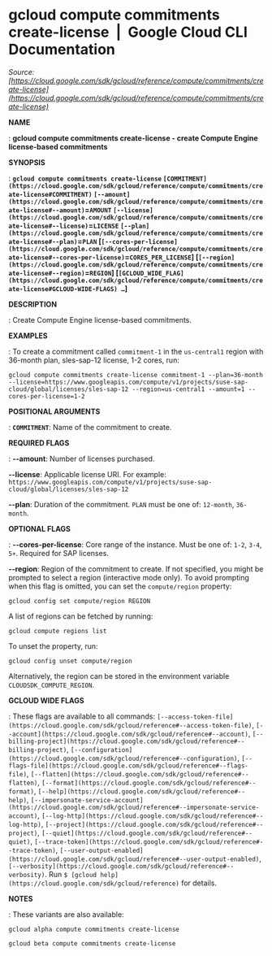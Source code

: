 # gcloud compute commitments create-license  |  Google Cloud CLI Documentation

*Source: [https://cloud.google.com/sdk/gcloud/reference/compute/commitments/create-license](https://cloud.google.com/sdk/gcloud/reference/compute/commitments/create-license)*

**NAME**

: **gcloud compute commitments create-license - create Compute Engine license-based commitments**

**SYNOPSIS**

: **`gcloud compute commitments create-license` `[COMMITMENT](https://cloud.google.com/sdk/gcloud/reference/compute/commitments/create-license#COMMITMENT)` `[--amount](https://cloud.google.com/sdk/gcloud/reference/compute/commitments/create-license#--amount)`=`AMOUNT` `[--license](https://cloud.google.com/sdk/gcloud/reference/compute/commitments/create-license#--license)`=`LICENSE` `[--plan](https://cloud.google.com/sdk/gcloud/reference/compute/commitments/create-license#--plan)`=`PLAN` [`[--cores-per-license](https://cloud.google.com/sdk/gcloud/reference/compute/commitments/create-license#--cores-per-license)`=`CORES_PER_LICENSE`] [`[--region](https://cloud.google.com/sdk/gcloud/reference/compute/commitments/create-license#--region)`=`REGION`] [`[GCLOUD_WIDE_FLAG](https://cloud.google.com/sdk/gcloud/reference/compute/commitments/create-license#GCLOUD-WIDE-FLAGS) …`]**

**DESCRIPTION**

: Create Compute Engine license-based commitments.

**EXAMPLES**

: To create a commitment called ``commitment-1``
in the ``us-central1`` region with 36-month
plan, sles-sap-12 license, 1-2 cores, run:

```
gcloud compute commitments create-license commitment-1 --plan=36-month --license=https://www.googleapis.com/compute/v1/projects/suse-sap-cloud/global/licenses/sles-sap-12 --region=us-central1 --amount=1 --cores-per-license=1-2
```

**POSITIONAL ARGUMENTS**

: **`COMMITMENT`**:
Name of the commitment to create.

**REQUIRED FLAGS**

: **--amount**:
Number of licenses purchased.

**--license**:
Applicable license URI. For example:
`https://www.googleapis.com/compute/v1/projects/suse-sap-cloud/global/licenses/sles-sap-12`

**--plan**:
Duration of the commitment. `PLAN` must be one of:
`12-month`, `36-month`.

**OPTIONAL FLAGS**

: **--cores-per-license**:
Core range of the instance. Must be one of: `1-2`, `3-4`,
`5+`. Required for SAP licenses.

**--region**:
Region of the commitment to create. If not specified, you might be prompted to
select a region (interactive mode only).
To avoid prompting when this flag is omitted, you can set the
``compute/region`` property:

```
gcloud config set compute/region REGION
```

A list of regions can be fetched by running:

```
gcloud compute regions list
```

To unset the property, run:

```
gcloud config unset compute/region
```

Alternatively, the region can be stored in the environment variable
``CLOUDSDK_COMPUTE_REGION``.

**GCLOUD WIDE FLAGS**

: These flags are available to all commands: `[--access-token-file](https://cloud.google.com/sdk/gcloud/reference#--access-token-file)`,
`[--account](https://cloud.google.com/sdk/gcloud/reference#--account)`, `[--billing-project](https://cloud.google.com/sdk/gcloud/reference#--billing-project)`,
`[--configuration](https://cloud.google.com/sdk/gcloud/reference#--configuration)`,
`[--flags-file](https://cloud.google.com/sdk/gcloud/reference#--flags-file)`,
`[--flatten](https://cloud.google.com/sdk/gcloud/reference#--flatten)`, `[--format](https://cloud.google.com/sdk/gcloud/reference#--format)`, `[--help](https://cloud.google.com/sdk/gcloud/reference#--help)`, `[--impersonate-service-account](https://cloud.google.com/sdk/gcloud/reference#--impersonate-service-account)`,
`[--log-http](https://cloud.google.com/sdk/gcloud/reference#--log-http)`,
`[--project](https://cloud.google.com/sdk/gcloud/reference#--project)`, `[--quiet](https://cloud.google.com/sdk/gcloud/reference#--quiet)`, `[--trace-token](https://cloud.google.com/sdk/gcloud/reference#--trace-token)`, `[--user-output-enabled](https://cloud.google.com/sdk/gcloud/reference#--user-output-enabled)`,
`[--verbosity](https://cloud.google.com/sdk/gcloud/reference#--verbosity)`.
Run `$ [gcloud help](https://cloud.google.com/sdk/gcloud/reference)` for details.

**NOTES**

: These variants are also available:

```
gcloud alpha compute commitments create-license
```

```
gcloud beta compute commitments create-license
```
